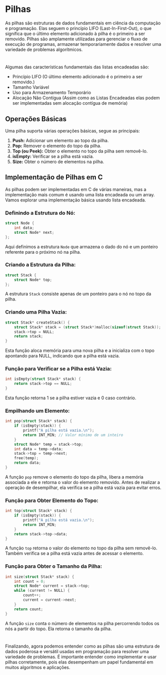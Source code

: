 # Pilhas

As pilhas são estruturas de dados fundamentais em ciência da computação e programação. Elas seguem o princípio LIFO (Last-In-First-Out), o que significa que o último elemento adicionado à pilha é o primeiro a ser removido. Pilhas são amplamente utilizadas para gerenciar o fluxo de execução de programas, armazenar temporariamente dados e resolver uma variedade de problemas algorítmicos.

#

Algumas das características fundamentais das listas encadeadas são:

* Princípio LIFO (O último elemento adicionado é o primeiro a ser removido.)
* Tamanho Variável
* Uso para Armazenamento Temporário
* Alocação Não Contígua (Assim como as Listas Encadeadas elas podem ser implementadas sem alocação contígua de memória)

## Operações Básicas

Uma pilha suporta várias operações básicas, segue as principais:

1. **Push:** Adicionar um elemento ao topo da pilha.
2. **Pop:** Remover o elemento do topo da pilha.
3. **Top (ou Peek):** Obter o elemento no topo da pilha sem removê-lo.
4. **isEmpty:** Verificar se a pilha está vazia.
5. **Size:** Obter o número de elementos na pilha.

## Implementação de Pilhas em C

As pilhas podem ser implementadas em C de várias maneiras, mas a implementação mais comum é usando uma lista encadeada ou um array. Vamos explorar uma implementação básica usando lista encadeada.

### Definindo a Estrutura do Nó:

```c
struct Node {
    int data;
    struct Node* next;
};
```

Aqui definimos a estrutura `Node` que armazena o dado do nó e um ponteiro referente para o próximo nó na pilha.

### Criando a Estrutura da Pilha:

```c
struct Stack {
    struct Node* top;
};
```

A estrutura `Stack` consiste apenas de um ponteiro para o nó no topo da pilha.

### Criando uma Pilha Vazia:

```c
struct Stack* createStack() {
    struct Stack* stack = (struct Stack*)malloc(sizeof(struct Stack));
    stack->top = NULL;
    return stack;
}
```

Esta função aloca memória para uma nova pilha e a inicializa com o topo apontando para NULL, indicando que a pilha está vazia.

### Função para Verificar se a Pilha está Vazia:

```c
int isEmpty(struct Stack* stack) {
    return stack->top == NULL;
}
```

Esta função retorna 1 se a pilha estiver vazia e 0 caso contrário.

### Empilhando um Elemento:

```c
int pop(struct Stack* stack) {
    if (isEmpty(stack)) {
        printf("A pilha está vazia.\n");
        return INT_MIN; // Valor mínimo de um inteiro
    }
    struct Node* temp = stack->top;
    int data = temp->data;
    stack->top = temp->next;
    free(temp);
    return data;
}
```

A função `pop` remove o elemento do topo da pilha, libera a memória associada a ele e retorna o valor do elemento removido. Antes de realizar a operação de desempilhar, ela verifica se a pilha está vazia para evitar erros.

### Função para Obter Elemento do Topo:

```c
int top(struct Stack* stack) {
    if (isEmpty(stack)) {
        printf("A pilha está vazia.\n");
        return INT_MIN;
    }
    return stack->top->data;
}
```

A função `top` retorna o valor do elemento no topo da pilha sem removê-lo. Também verifica se a pilha está vazia antes de acessar o elemento.

### Função para Obter o Tamanho da Pilha:

```c
int size(struct Stack* stack) {
    int count = 0;
    struct Node* current = stack->top;
    while (current != NULL) {
        count++;
        current = current->next;
    }
    return count;
}
```

A função `size` conta o número de elementos na pilha percorrendo todos os nós a partir do topo. Ela retorna o tamanho da pilha.

#

Finalizando, agora podemos entender como as pilhas são uma estrutura de dados poderosa e versátil usadas em programação para resolver uma variedade de problemas. É importante entender como implementar e usar pilhas corretamente, pois elas desempenham um papel fundamental em muitos algoritmos e aplicações.
